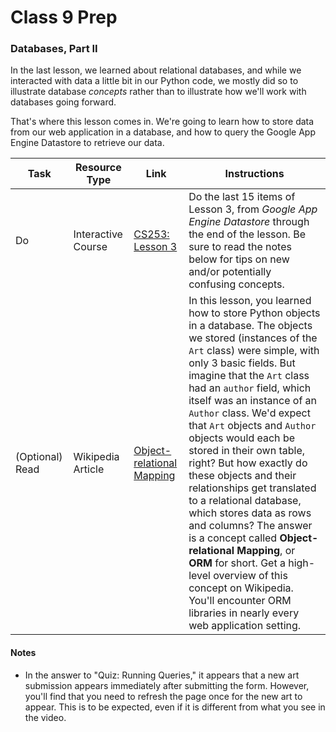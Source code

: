 # Class 9 Prep

### Databases, Part II

In the last lesson, we learned about relational databases, and while we interacted with data a little bit in our Python code, we mostly did so to illustrate database *concepts* rather than to illustrate how we'll work with databases going forward.

That's where this lesson comes in. We're going to learn how to store data from our web application in a database, and how to query the Google App Engine Datastore to retrieve our data.

Task | Resource Type | Link | Instructions
|----|---------------|------|-------------|
Do | Interactive Course | [CS253: Lesson 3][lesson-3] | Do the last 15 items of Lesson 3, from *Google App Engine Datastore* through the end of the lesson. Be sure to read the notes below for tips on new and/or potentially confusing concepts.
(Optional) Read | Wikipedia Article | [Object-relational Mapping][orm] | In this lesson, you learned how to store Python objects in a database. The objects we stored (instances of the `Art` class) were simple, with only 3 basic fields. But imagine that the `Art` class had an `author` field, which itself was an instance of an `Author` class. We'd expect that `Art` objects and `Author` objects would each be stored in their own table, right? But how exactly do these objects and their relationships get translated to a relational database, which stores data as rows and columns? The answer is a concept called **Object-relational Mapping**, or **ORM** for short. Get a high-level overview of this concept on Wikipedia. You'll encounter ORM libraries in nearly every web application setting.

#### Notes

* In the answer to "Quiz: Running Queries," it appears that a new art submission appears immediately after submitting the form. However, you'll find that you need to refresh the page once for the new art to appear. This is to be expected, even if it is different from what you see in the video.

[lesson-3]: https://classroom.udacity.com/courses/cs253/lessons/48756013/concepts/487342270923#
[orm]: https://en.wikipedia.org/wiki/Object-relational_mapping
